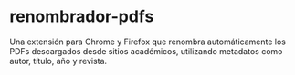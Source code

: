 # renombrador-pdfs
Una extensión para Chrome y Firefox que renombra automáticamente los PDFs descargados desde sitios académicos, utilizando metadatos como autor, título, año y revista.
